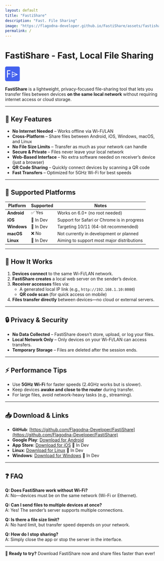 ```yaml
---
layout: default
title: "FastiShare"
description: "Fast. File Sharing"
image: "https://flagodna-developer.github.io/FastiShare/assets/fastishare-preview.png"
permalink: /
---
```


# FastiShare - Fast, Local File Sharing

![FastiShare Logo](https://raw.githubusercontent.com/Flagodna-Developer/FastiShare/refs/heads/main/fastishare.png) 

**FastiShare** is a lightweight, privacy-focused file-sharing tool that lets you transfer files between devices **on the same local network** without requiring internet access or cloud storage.

---

## 🌟 Key Features
- **No Internet Needed** – Works offline via Wi-Fi/LAN  
- **Cross-Platform** – Share files between Android, iOS, Windows, macOS, and Linux  
- **No File Size Limits** – Transfer as much as your network can handle  
- **Secure & Private** – Files never leave your local network  
- **Web-Based Interface** – No extra software needed on receiver’s device (just a browser)  
- **QR Code Sharing** – Quickly connect devices by scanning a QR code  
- **Fast Transfers** – Optimized for 5GHz Wi-Fi for best speeds  

---

## 📱 Supported Platforms

| Platform    | Supported | Notes                                       |
| ----------- | --------- | ------------------------------------------- |
| **Android** | ✅ Yes     | Works on 6.0+ (no root needed)              |
| **iOS**     | 🚧 In Dev | Support for Safari or Chrome is in progress |
| **Windows** | 🚧 In Dev | Targeting 10/11 (64-bit recommended)        |
| **macOS**   | ❌ No      | Not currently in development or planned     |
| **Linux**   | 🚧 In Dev | Aiming to support most major distributions  |


---

## 🚀 How It Works
1. **Devices connect** to the same Wi-Fi/LAN network.  
2. **FastiShare creates** a local web server on the sender’s device.  
3. **Receiver accesses** files via:  
   - A generated local IP link (e.g., `http://192.168.1.10:8080`)  
   - **QR code scan** (for quick access on mobile)  
4. **Files transfer directly** between devices—no cloud or external servers.  

---

## 🔒 Privacy & Security
- **No Data Collected** – FastiShare doesn’t store, upload, or log your files.  
- **Local Network Only** – Only devices on your Wi-Fi/LAN can access transfers.  
- **Temporary Storage** – Files are deleted after the session ends.  

---

## ⚡ Performance Tips
- Use **5GHz Wi-Fi** for faster speeds (2.4GHz works but is slower).  
- Keep devices **awake and close to the router** during transfer.  
- For large files, avoid network-heavy tasks (e.g., streaming).  

---

## 📥 Download & Links
- **GitHub**: [https://github.com/Flagodna-Developer/FastiShare](https://github.com/Flagodna-Developer/FastiShare) 
- **Google Play**: [Download for Android](https://play.google.com/store/apps/details?id=com.flagodna.fastishare)  
- **App Store**: [Download for iOS](/)  🚧 In Dev
- **Linux**: [Download for Linux](/)  🚧 In Dev
- **Windows**: [Download for Windows](/)  🚧 In Dev
 

---

## ❓ FAQ
**Q: Does FastiShare work without Wi-Fi?**  
A: No—devices must be on the same network (Wi-Fi or Ethernet).  

**Q: Can I send files to multiple devices at once?**  
A: Yes! The sender’s server supports multiple connections.  

**Q: Is there a file size limit?**  
A: No hard limit, but transfer speed depends on your network.  

**Q: How do I stop sharing?**  
A: Simply close the app or stop the server in the interface.  

---

**🚀 Ready to try?** Download FastiShare now and share files faster than ever!  
